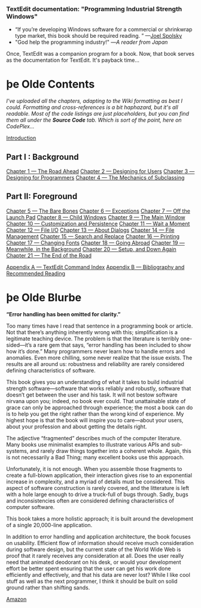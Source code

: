 ﻿### TextEdit documentation: "Programming Industrial Strength Windows"

* “If you’re de­vel­op­ing Win­dows soft­ware for a com­mer­cial or shrink­wrap type mar­ket, this book should be required read­ing. ” —[Joel Spolsky](http://www.joelonsoftware.com/items/2003/08/20.html)
* "God help the programming industry!" —_A reader from Japan_

Once, TextEdit was a companion program for a book. Now, that book serves as the documentation for TextEdit. It's payback time...
# þe Olde Contents

_I've uploaded all the chapters, adapting to the Wiki formatting as best I could. Formatting and cross-references is a bit haphazard, but it's all readable. Most of the code listings are just placeholders, but you can find them all under the **Source Code** tab. Which is sort of the point, here on CodePlex..._

[Introduction](Introduction.md)

## Part I : Background

[Chapter 1 — The Road Ahead](Chapter-1-The-Road-Ahead.md)
[Chapter 2 — Designing for Users](Chapter-2-Designing-for-Users.md)
[Chapter 3 — Designing for Programmers](Chapter-3-Designing-for-Programmers.md)
[Chapter 4 — The Mechanics of Subclassing](Chapter-4-The-Mechanics-of-Subclassing.md)

## Part II: Foreground

[Chapter 5 — The Bare Bones](Chapter-5-The-Bare-Bones.md)
[Chapter 6 — Exceptions](Chapter-6-Exceptions.md)
[Chapter 7 — Off the Launch Pad](Chapter-7-Off-the-Launch-Pad.md)
[Chapter 8 — Child Windows](Chapter-8-Child-Windows.md)
[Chapter 9 — The Main Window](Chapter-9-The-Main-Window.md)
[Chapter 10 — Customization and Persistence](Chapter-10-Customization-and-Persistence.md)
[Chapter 11 — Wait a Moment](Chapter-11-Wait-a-Moment.md)
[Chapter 12 — File I/O](Chapter-12-File-I-O.md)
[Chapter 13 — About Dialogs](Chapter-13-About-Dialogs.md)
[Chapter 14 — File Management](Chapter-14-File-Management.md)
[Chapter 15 — Search and Replace](Chapter-15-Search-and-Replace.md)
[Chapter 16 — Printing](Chapter-16-Printing.md)
[Chapter 17 — Changing Fonts](Chapter-17-Changing-Fonts.md)
[Chapter 18 — Going Abroad](Chapter-18-Going-Abroad.md)
[Chapter 19 — Meanwhile, in the Background](Chapter-19-Meanwhile-in-the-Background.md)
[Chapter 20 — Setup, and Down Again](Chapter-20-Setup-and-Down-Again.md)
[Chapter 21 — The End of the Road](Chapter-21-The-End-of-the-Road.md)

[Appendix A — TextEdit Command Index](Appendix-A-TextEdit-Command-Index.md)
[Appendix B — Bibliography and Recommended Reading](Appendix-B-Bibliography-and-Recommended-Reading.md)

# þe Olde Blurbe

**“Error handling has been omitted for clarity.”**

Too many times have I read that sentence in a pro­gram­ming book or article. Not that there’s anything inherently wrong with this; simplification is a legitimate tea­ch­ing device. The problem is that the literature is terribly one-sided—it’s a rare gem that says, “error hand­ling has been included to show how it’s done.” Many pro­gram­mers never learn how to han­dle er­rors and anoma­lies. Even more chil­ling, some never rea­lize that the is­sue exists. The re­s­ults are all around us: robust­ness and relia­bility are rarely con­side­red def­in­ing character­istics of soft­ware. 

This book gives you an understanding of what it takes to build industrial strength software—software that works reliably and robustly, software that doesn’t get bet­ween the user and his task. It will not bestow soft­ware nirvana upon you; indeed, no book ever could. That un­at­tain­able state of grace can only be app­roached through ex­perience; the most a book can do is to help you get the right rather than the wrong kind of ex­perience. My highest hope is that the book will inspire you to care—about your users, about your pro­fes­sion and about getting the details right.

The adjective “fragmented” describes much of the computer literature. Many books use minimalist examples to illustrate various APIs and sub­systems, and rarely draw things together into a coherent whole. Again, this is not nec­es­sa­rily a Bad Thing; many excellent books use this app­roach.

Un­for­tu­nately, it is not enough. When you assemble those fragments to create a full-blown app­li­ca­t­ion, their in­ter­ac­tion gives rise to an ex­po­nent­ial in­crease in com­plex­ity, and a myriad of details must be con­sid­e­red. This aspect of soft­ware construction is rarely covered, and the lit­terature is left with a hole large enough to drive a truck-full of bugs through. Sadly, bugs and inconsistencies often are considered de­f­i­n­ing characteristics of computer software.

This book takes a more holistic approach; it is built around the develop­ment of a single 20,000-line application.

In ad­di­tion to error handling and app­li­ca­t­ion architecture, the book focuses on usa­bility. Efficient flow of information should receive much consideration during soft­ware design, but the current state of the World Wide Web is proof that it rarely re­cei­ves any consideration at all. Does the user really need that ani­mated deodo­rant on his desk, or would your develop­ment effort be better spent ensuring that the user can get his work done efficiently and effectively, and that his data are never lost? While I like cool stuff as well as the next programmer, I think it should be built on solid ground rather than shifting sands.

[Amazon](http://www.amazon.com/exec/obidos/ASIN/087930605X/pettersprogrammp)